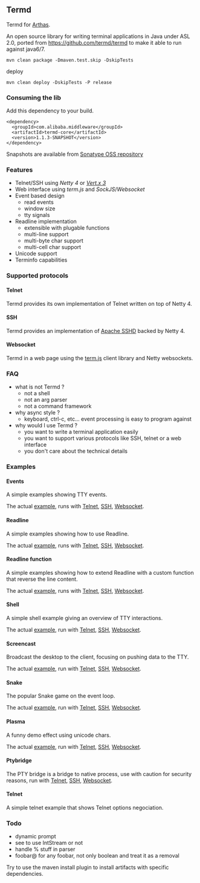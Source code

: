 ## Termd

Termd for [Arthas](https://github.com/alibaba/arthas).


An open source library for writing terminal applications in Java under ASL 2.0, ported from https://github.com/termd/termd to make it able to run against java6/7.


```
mvn clean package -Dmaven.test.skip -DskipTests
```

deploy

```
mvn clean deploy -DskipTests -P release
```


### Consuming the lib

Add this dependency to your build.

```
<dependency>
  <groupId>com.alibaba.middleware</groupId>
  <artifactId>termd-core</artifactId>
  <version>1.1.3-SNAPSHOT</version>
</dependency>
```

Snapshots are available from [Sonatype OSS repository](https://oss.sonatype.org/content/repositories/snapshots/io/termd/termd-core/)

### Features

- Telnet/SSH using _Netty 4_ or [_Vert.x 3_](https://github.com/vert-x3/vertx-shell)
- Web interface using _term.js_ and _SockJS_/_Websocket_
- Event based design
   - read events
   - window size
   - tty signals
- Readline implementation
   - extensible with plugable functions
   - multi-line support
   - multi-byte char support
   - multi-cell char support
- Unicode support
- Terminfo capabilities

### Supported protocols

#### Telnet

Termd provides its own implementation of Telnet written on top of Netty 4.

#### SSH

Termd provides an implementation of [Apache SSHD](http://mina.apache.org/sshd-project/) backed by Netty 4.

#### Websocket

Termd in a web page using the [term.js](https://github.com/chjj/term.js/) client library and Netty websockets.

### FAQ

- what is not Termd ?
  - not a shell
  - not an arg parser
  - not a command framework
- why async style ?
  - keyboard, ctrl-c, etc... event processing is easy to program against
- why would I use Termd ?
  - you want to write a terminal application easily
  - you want to support various protocols like SSH, telnet or a web interface
  - you don't care about the technical details

### Examples

#### Events

A simple examples showing TTY events.

The actual [example](src/examples/java/examples/events/EventsExample.java), runs with
[Telnet](src/examples/java/examples/events/TelnetEventsExample.java),
[SSH](src/examples/java/examples/events/SshEventsExample.java),
[Websocket](src/examples/java/examples/events/WebsocketEventsExample.java).

#### Readline

A simple examples showing how to use Readline.

The actual [example](src/examples/java/examples/readline/ReadlineExample.java), runs with
[Telnet](src/examples/java/examples/readline/TelnetReadlineExample.java),
[SSH](src/examples/java/examples/readline/SshReadlineExample.java),
[Websocket](src/examples/java/examples/readline/WebsocketReadlineExample.java).

#### Readline function

A simple examples showing how to extend Readline with a custom function that reverse the line content.

The actual [example](src/examples/java/examples/readlinefunction/ReadlineFunctionExample.java), runs with
[Telnet](src/examples/java/examples/readlinefunction/TelnetReadlineFunctionExample.java),
[SSH](src/examples/java/examples/readlinefunction/SshReadlineFunctionExample.java),
[Websocket](src/examples/java/examples/readlinefunction/WebsocketReadlineFunctionExample.java).

#### Shell

A simple shell example giving an overview of TTY interactions.

The actual [example](src/examples/java/examples/shell/Shell.java), run with
[Telnet](src/examples/java/examples/shell/TelnetShellExample.java),
[SSH](src/examples/java/examples/shell/SshShellExample.java),
[Websocket](src/examples/java/examples/shell/WebsocketShellExample.java).

#### Screencast

Broadcast the desktop to the client, focusing on pushing data to the TTY.

The actual [example](src/examples/java/examples/screencast/Screencaster.java), run with
[Telnet](src/examples/java/examples/screencast/TelnetScreencastingExample.java),
[SSH](src/examples/java/examples/screencast/SshScreencastingExample.java),
[Websocket](src/examples/examples/java/screencast/WebsocketScreencastingExample.java).

#### Snake

The popular Snake game on the event loop.

The actual [example](src/examples/java/examples/snake/SnakeGame.java), run with
[Telnet](src/examples/java/examples/screencast/TelnetScreencastingExample.java),
[SSH](src/examples/java/examples/screencast/SshScreencastingExample.java),
[Websocket](src/examples/java/examples/screencast/WebsocketScreencastingExample.java).

#### Plasma

A funny demo effect using unicode chars.

The actual [example](src/examples/java/examples/plasma/Plasma.java), run with
[Telnet](src/examples/java/examples/screencast/TelnetPlasmaExample.java),
[SSH](src/examples/java/examples/screencast/SshPlasmaExample.java),
[Websocket](src/examples/java/examples/screencast/WebsocketPlasmaExample.java).

#### Ptybridge

The PTY bridge is a bridge to native process, use with caution for security reasons, run with
[Telnet](src/examples/java/examples/ptybridge/TelnetPtyBridgeExample.java),
[SSH](src/examples/java/examples/ptybridge/SshPtyBridgeExample.java),
[Websocket](src/examples/java/examples/ptybridge/WebsocketPtyBridgeExample.java).

#### Telnet

A simple telnet example that shows Telnet options negociation.

### Todo

- dynamic prompt
- see to use IntStream or not
- handle % stuff in parser
- foobar@ for any foobar, not only boolean and treat it as a removal

Try to use the maven install plugin to install artifacts with specific dependencies.
